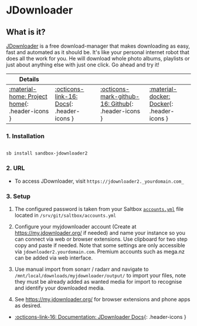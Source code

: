 # JDownloader

## What is it?

[JDownloader](https://beta.jdownloader.org/) is a free download-manager that makes downloading as easy, fast and automated as it should be. It's like your personal internet robot that does all the work for you. He will download whole photo albums, playlists or just about anything else with just one click. Go ahead and try it!

| Details     |             |             |             |
|-------------|-------------|-------------|-------------|
| [:material-home: Project home](https://beta.jdownloader.org/){: .header-icons } | [:octicons-link-16: Docs](https://beta.jdownloader.org/support){: .header-icons } | [:octicons-mark-github-16: Github](https://github.com/jlesage/docker-jdownloader-2){: .header-icons } | [:material-docker: Docker](https://hub.docker.com/r/jlesage/jdownloader-2){: .header-icons }|

### 1. Installation

``` shell

sb install sandbox-jdownloader2

```

### 2. URL

- To access JDownloader, visit `https://jdownloader2._yourdomain.com_`

### 3. Setup

1. The configured password is taken from your Saltbox [`accounts.yml`](../../saltbox/install/install.md#step-2-configuration) file located in `/srv/git/saltbox/accounts.yml`

2. Configure your myjdownloader account (Create at <https://my.jdownloader.org/> if needed) and name your instance so you can connect via web or browser extensions. Use clipboard for two step copy and paste if needed. Note that some settings are only accessible via `jdownloader2.yourdomain.com`. Premium accounts such as mega.nz can be added via web interface.

3. Use manual import from sonarr / radarr and navigate to `/mnt/local/downloads/myjdownloader/output/` to import your files, note they must be already added as wanted media for import to recognise and identify your downloaded media.

4. See <https://my.jdownloader.org/> for browser extensions and phone apps as desired.

- [:octicons-link-16: Documentation: JDownloader Docs](https://beta.jdownloader.org/support){: .header-icons }
